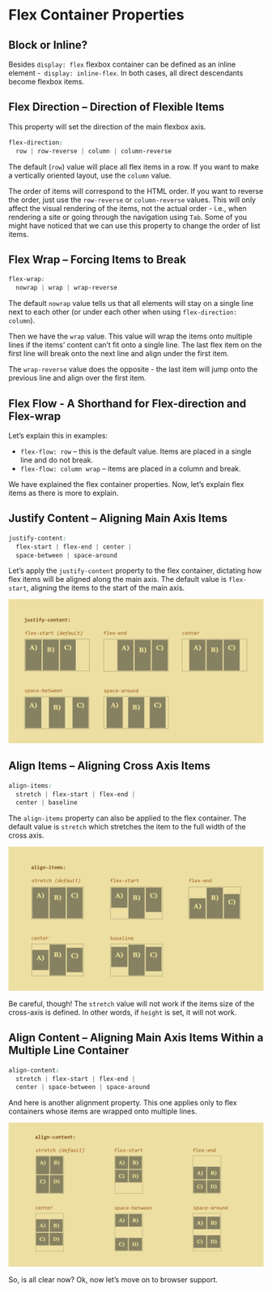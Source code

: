 # Flex Container Properties

## Block or Inline?

Besides `display: flex` flexbox container can be defined as an inline element -` display: inline-flex`. In both cases, all direct descendants become flexbox items.

## Flex Direction – Direction of Flexible Items

This property will set the direction of the main flexbox axis.

```css
flex-direction:
  row | row-reverse | column | column-reverse
```

The default (`row`) value will place all flex items in a row. If you want to
make a vertically oriented layout, use the `column` value.

The order of items will correspond to the HTML order. If you want to reverse the
order, just use the `row-reverse` or `column-reverse` values. This will only
affect the visual rendering of the items, not the actual order - i.e., when
rendering a site or going through the navigation using `Tab`. Some of you might
have noticed that we can use this property to change the order of list items.

## Flex Wrap – Forcing Items to Break

```css
flex-wrap:
  nowrap | wrap | wrap-reverse
```

The default `nowrap` value tells us that all elements will stay on a single line
next to each other (or under each other when using `flex-direction: column`).

Then we have the `wrap` value. This value will wrap the items onto multiple
lines if the items’ content can’t fit onto a single line. The last flex item on
the first line will break onto the next line and align under the first item.

The `wrap-reverse` value does the opposite - the last item will jump onto the
previous line and align over the first item.

## Flex Flow - A Shorthand for Flex-direction and Flex-wrap

Let’s explain this in examples:

-   `flex-flow: row` – this is the default value. Items are placed in a single
    line and do not break.
-   `flex-flow: column wrap` – items are placed in a column and break.

We have explained the flex container properties. Now, let’s explain flex items
as there is more to explain.

## Justify Content – Aligning Main Axis Items

```css
justify-content:
  flex-start | flex-end | center |
  space-between | space-around
```

Let’s apply the `justify-content` property to the flex container, dictating how
flex items will be aligned along the main axis. The default value is
`flex-start`, aligning the items to the start of the main axis.

![justify-content](dist/images/original/flexbox-justify-content.jpg)

## Align Items – Aligning Cross Axis Items

```css
align-items:
  stretch | flex-start | flex-end |
  center | baseline
```

The `align-items` property can also be applied to the flex container. The
default value is `stretch` which stretches the item to the full width of the
cross axis.

![align-items](dist/images/original/flexbox-align-items.jpg)

Be careful, though! The `stretch` value will not work if the items size of the
cross-axis is defined. In other words, if `height` is set, it will not work.

## Align Content – Aligning Main Axis Items Within a Multiple Line Container

```css
align-content:
  stretch | flex-start | flex-end |
  center | space-between | space-around
```

And here is another alignment property. This one applies only to flex containers
whose items are wrapped onto multiple lines.

![align-content.jpg](dist/images/original/flexbox-align-content.jpg)

So, is all clear now? Ok, now let’s move on to browser support.
